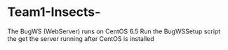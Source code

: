 # Team1-Insects-
The BugWS (WebServer) runs on CentOS 6.5
Run the BugWSSetup script the get the server running after CentOS is installed
